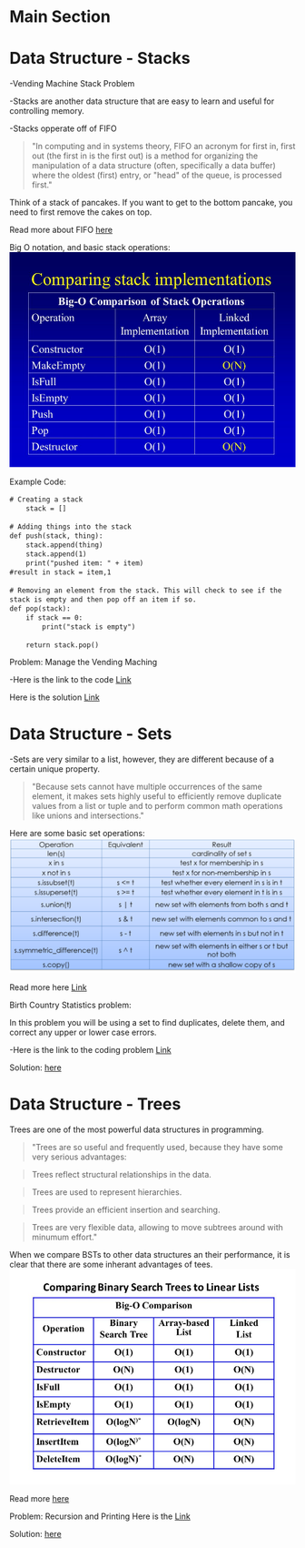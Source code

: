 # Main Section
# Data Structure - Stacks
-Vending Machine Stack Problem

-Stacks are another data structure that are easy to learn and useful for controlling memory.

-Stacks opperate off of FIFO

>"In computing and in systems theory, FIFO an acronym for first in, first out (the first in is the first out) is a method for organizing the manipulation of a data structure (often, specifically a data buffer) where the oldest (first) entry, or "head" of the queue, is processed first."

Think of a stack of pancakes. If you want to get to the bottom pancake, you need to first remove the cakes on top.

Read more about FIFO [here](https://en.wikipedia.org/wiki/FIFO_(computing_and_electronics)#:~:text=In%20computing%20and%20in%20systems,the%20queue%2C%20is%20processed%20first.)

Big O notation, and basic stack operations:
![slide_36.jpg](slide_36.jpg)

Example Code:
```Stack implementation in python
# Creating a stack
    stack = []

# Adding things into the stack
def push(stack, thing):
    stack.append(thing)
    stack.append(1)
    print("pushed item: " + item)
#result in stack = item,1

# Removing an element from the stack. This will check to see if the stack is empty and then pop off an item if so.
def pop(stack):
    if stack == 0:
        print("stack is empty")

    return stack.pop()
```
Problem: Manage the Vending Maching

-Here is the link to the code [Link](#vendingmachinestacks.py)

Here is the solution [Link](#vendingmachinestacks-solution.py)


# Data Structure - Sets
-Sets are very similar to a list, however, they are different because of a certain unique property.
>"Because sets cannot have multiple occurrences of the same element, it makes sets highly useful to efficiently remove duplicate values from a list or tuple and to perform common math operations like unions and intersections."

Here are some basic set operations:
![set_functions.png](set_functions.png)

Read more here [Link](https://www.datacamp.com/community/tutorials/sets-in-python) 

Birth Country Statistics problem:

In this problem you will be using a set to find duplicates, delete them, and correct any upper or lower case errors.

-Here is the link to the coding problem [Link](#sets.py)

Solution: [here](#sets-solution.py)


# Data Structure - Trees
Trees are one of the most powerful data structures in programming.

>"Trees are so useful and frequently used, because they have some very serious advantages:

>Trees reflect structural relationships in the data.

>Trees are used to represent hierarchies.

>Trees provide an efficient insertion and searching.

>Trees are very flexible data, allowing to move subtrees around with minumum effort."

When we compare BSTs to other data structures an their performance, it is clear that there are some inherant advantages of tees.
![slide_60.jpg](slide_60.jpg)

Read more [here](https://java-questions.com/binary-tree-in-details.html#:~:text=Trees%20are%20so%20useful%20and,an%20efficient%20insertion%20and%20searching)

Problem: Recursion and Printing
Here is the [Link](fibbonaccisequenceproblem.py)

Solution: [here](fibbonaccisequenceproblem-solution.py)